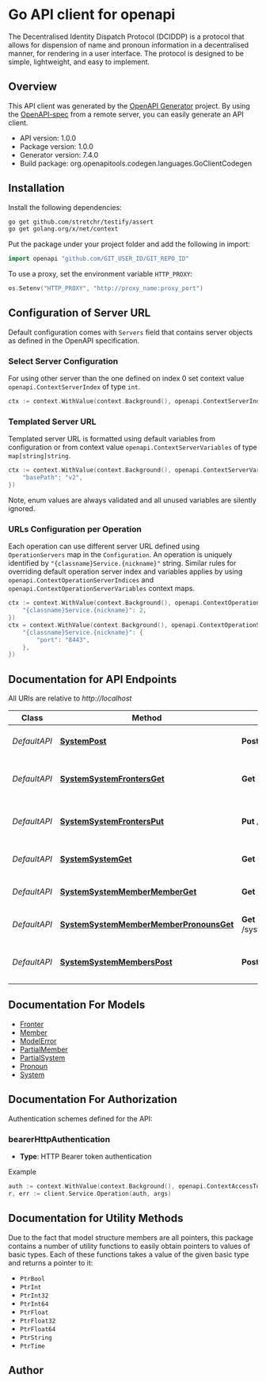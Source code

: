 # Go API client for openapi

The Decentralised Identity Dispatch Protocol (DCIDDP) is a protocol that allows for dispension 
of name and pronoun information in a decentralised manner, for rendering in a user interface. 
The protocol is designed to be simple, lightweight, and easy to implement.


## Overview
This API client was generated by the [OpenAPI Generator](https://openapi-generator.tech) project.  By using the [OpenAPI-spec](https://www.openapis.org/) from a remote server, you can easily generate an API client.

- API version: 1.0.0
- Package version: 1.0.0
- Generator version: 7.4.0
- Build package: org.openapitools.codegen.languages.GoClientCodegen

## Installation

Install the following dependencies:

```sh
go get github.com/stretchr/testify/assert
go get golang.org/x/net/context
```

Put the package under your project folder and add the following in import:

```go
import openapi "github.com/GIT_USER_ID/GIT_REPO_ID"
```

To use a proxy, set the environment variable `HTTP_PROXY`:

```go
os.Setenv("HTTP_PROXY", "http://proxy_name:proxy_port")
```

## Configuration of Server URL

Default configuration comes with `Servers` field that contains server objects as defined in the OpenAPI specification.

### Select Server Configuration

For using other server than the one defined on index 0 set context value `openapi.ContextServerIndex` of type `int`.

```go
ctx := context.WithValue(context.Background(), openapi.ContextServerIndex, 1)
```

### Templated Server URL

Templated server URL is formatted using default variables from configuration or from context value `openapi.ContextServerVariables` of type `map[string]string`.

```go
ctx := context.WithValue(context.Background(), openapi.ContextServerVariables, map[string]string{
	"basePath": "v2",
})
```

Note, enum values are always validated and all unused variables are silently ignored.

### URLs Configuration per Operation

Each operation can use different server URL defined using `OperationServers` map in the `Configuration`.
An operation is uniquely identified by `"{classname}Service.{nickname}"` string.
Similar rules for overriding default operation server index and variables applies by using `openapi.ContextOperationServerIndices` and `openapi.ContextOperationServerVariables` context maps.

```go
ctx := context.WithValue(context.Background(), openapi.ContextOperationServerIndices, map[string]int{
	"{classname}Service.{nickname}": 2,
})
ctx = context.WithValue(context.Background(), openapi.ContextOperationServerVariables, map[string]map[string]string{
	"{classname}Service.{nickname}": {
		"port": "8443",
	},
})
```

## Documentation for API Endpoints

All URIs are relative to *http://localhost*

Class | Method | HTTP request | Description
------------ | ------------- | ------------- | -------------
*DefaultAPI* | [**SystemPost**](docs/DefaultAPI.md#systempost) | **Post** /system | Create a new plural system
*DefaultAPI* | [**SystemSystemFrontersGet**](docs/DefaultAPI.md#systemsystemfrontersget) | **Get** /system/{system}/fronters | Retrieves the current fronters&#39; API paths
*DefaultAPI* | [**SystemSystemFrontersPut**](docs/DefaultAPI.md#systemsystemfrontersput) | **Put** /system/{system}/fronters | Set the fronter of a plural system
*DefaultAPI* | [**SystemSystemGet**](docs/DefaultAPI.md#systemsystemget) | **Get** /system/{system} | Get plural system information
*DefaultAPI* | [**SystemSystemMemberMemberGet**](docs/DefaultAPI.md#systemsystemmembermemberget) | **Get** /system/{system}/member/{member} | Get member information
*DefaultAPI* | [**SystemSystemMemberMemberPronounsGet**](docs/DefaultAPI.md#systemsystemmembermemberpronounsget) | **Get** /system/{system}/member/{member}/pronouns | Get member pronouns
*DefaultAPI* | [**SystemSystemMembersPost**](docs/DefaultAPI.md#systemsystemmemberspost) | **Post** /system/{system}/members | Add a new member to a plural system


## Documentation For Models

 - [Fronter](docs/Fronter.md)
 - [Member](docs/Member.md)
 - [ModelError](docs/ModelError.md)
 - [PartialMember](docs/PartialMember.md)
 - [PartialSystem](docs/PartialSystem.md)
 - [Pronoun](docs/Pronoun.md)
 - [System](docs/System.md)


## Documentation For Authorization


Authentication schemes defined for the API:
### bearerHttpAuthentication

- **Type**: HTTP Bearer token authentication

Example

```go
auth := context.WithValue(context.Background(), openapi.ContextAccessToken, "BEARER_TOKEN_STRING")
r, err := client.Service.Operation(auth, args)
```


## Documentation for Utility Methods

Due to the fact that model structure members are all pointers, this package contains
a number of utility functions to easily obtain pointers to values of basic types.
Each of these functions takes a value of the given basic type and returns a pointer to it:

* `PtrBool`
* `PtrInt`
* `PtrInt32`
* `PtrInt64`
* `PtrFloat`
* `PtrFloat32`
* `PtrFloat64`
* `PtrString`
* `PtrTime`

## Author



